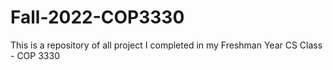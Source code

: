 # Fall-2022-COP3330
This is a repository of all project I completed in my Freshman Year CS Class - COP 3330
